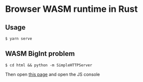 # Browser WASM runtime in Rust

## Usage
```
$ yarn serve
```

## WASM BigInt problem
```
$ cd html && python -m SimpleHTTPServer
```
Then open [this page](http://localhost:8000) and open the JS console
